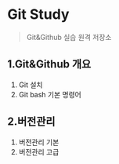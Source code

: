 # Git Study
> Git&Github 실습 원격 저장소

## 1.Git&Github 개요
1. Git 설치
2. Git bash 기본 명령어
 
## 2.버전관리
1. 버전관리 기본
2. 버전관리 고급
